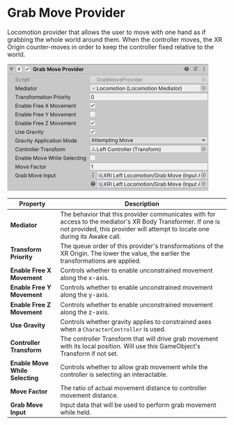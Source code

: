 ﻿# Grab Move Provider

Locomotion provider that allows the user to move with one hand as if grabbing the whole world around them. When the controller moves, the XR Origin counter-moves in order to keep the controller fixed relative to the world.

![GrabMoveProvider](images/grab-move-provider.png)

| **Property** | **Description** |
|---|---|
|**Mediator**| The behavior that this provider communicates with for access to the mediator's XR Body Transformer. If one is not provided, this provider will attempt to locate one during its Awake call. |
|**Transform Priority**| The queue order of this provider's transformations of the XR Origin. The lower the value, the earlier the transformations are applied. |
| **Enable Free X Movement** | Controls whether to enable unconstrained movement along the x-axis. |
| **Enable Free Y Movement** | Controls whether to enable unconstrained movement along the y-axis. |
| **Enable Free Z Movement** | Controls whether to enable unconstrained movement along the z-axis. |
| **Use Gravity** | Controls whether gravity applies to constrained axes when a `CharacterController` is used. |
| **Controller Transform** | The controller Transform that will drive grab movement with its local position. Will use this GameObject's Transform if not set. |
| **Enable Move While Selecting** | Controls whether to allow grab movement while the controller is selecting an interactable. |
| **Move Factor** | The ratio of actual movement distance to controller movement distance. |
| **Grab Move Input** | Input data that will be used to perform grab movement while held. |
